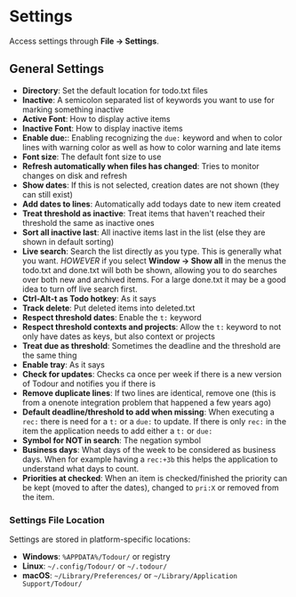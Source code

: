 # Settings

Access settings through **File → Settings**.

## General Settings

- **Directory**: Set the default location for todo.txt files
- **Inactive**: A semicolon separated list of keywords you want to use for marking something inactive
- **Active Font**: How to display active items
- **Inactive Font**: How to display inactive items
- **Enable due:**: Enabling recognizing the `due:` keyword and when to color lines with warning color as well as how to color warning and late items
- **Font size**: The default font size to use
- **Refresh automatically when files has changed**: Tries to monitor changes on disk and refresh
- **Show dates**: If this is not selected, creation dates are not shown (they can still exist)
- **Add dates to lines**: Automatically add todays date to new item created
- **Treat threshold as inactive**: Treat items that haven't reached their threshold the same as inactive ones
- **Sort all inactive last**: All inactive items last in the list (else they are shown in default sorting)
- **Live search**: Search the list directly as you type. This is generally what you want. _HOWEVER_ if you select **Window → Show all** in the menus the todo.txt and done.txt will both be shown, allowing you to do searches over both new and archived items. For a large done.txt it may be a good idea to turn off live search first.
- **Ctrl-Alt-t as Todo hotkey**: As it says
- **Track delete**: Put deleted items into deleted.txt
- **Respect threshold dates**: Enable the `t:` keyword
- **Respect threshold contexts and projects**: Allow the `t:` keyword to not only have dates as keys, but also context or projects
- **Treat due as threshold**: Sometimes the deadline and the threshold are the same thing
- **Enable tray**: As it says
- **Check for updates**: Checks ca once per week if there is a new version of Todour and notifies you if there is
- **Remove duplicate lines**: If two lines are identical, remove one (this is from a onenote integration problem that happened a few years ago)
- **Default deadline/threshold to add when missing**: When executing a `rec:` there is need for a `t:` or a `due:` to update. If there is only `rec:` in the item the application needs to add either a `t:` or `due:`
- **Symbol for NOT in search**: The negation symbol
- **Business days**: What days of the week to be considered as business days. When for example having a `rec:+3b` this helps the application to understand what days to count.
- **Priorities at checked**: When an item is checked/finished the priority can be kept (moved to after the dates), changed to `pri:X` or removed from the item.  


### Settings File Location
Settings are stored in platform-specific locations:
- **Windows**: `%APPDATA%/Todour/` or registry
- **Linux**: `~/.config/Todour/` or `~/.todour/`
- **macOS**: `~/Library/Preferences/` or `~/Library/Application Support/Todour/`
